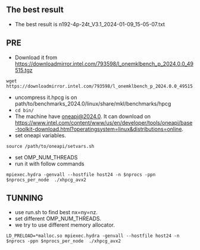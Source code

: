 ## The best result
* The best result is n192-4p-24t_V3.1_2024-01-09_15-05-07.txt
## PRE
* Download it from  https://downloadmirror.intel.com/793598/l_onemklbench_p_2024.0.0_49515.tgz
```
wget  https://downloadmirror.intel.com/793598/l_onemklbench_p_2024.0.0_49515.tgz
```
* uncompress it.hpcg is on path/to/benchmarks_2024.0/linux/share/mkl/benchmarks/hpcg
* `cd bin/`
* The machine have oneapi@2024.0. It can download on https://www.intel.com/content/www/us/en/developer/tools/oneapi/base-toolkit-download.html?operatingsystem=linux&distributions=online.
* set oneapi variables.
```
source /path/to/oneapi/setvars.sh
```
* set OMP_NUM_THREADS
* run it with follow commands
```
mpiexec.hydra -genvall --hostfile host24 -n $nprocs -ppn $nprocs_per_node  ./xhpcg_avx2
```
## TUNNING
* use run.sh to find best nx=ny=nz.
* set different OMP_NUM_THREADS.
* we try to use different memory allocator.
```
LD_PRELOAD=*malloc.so mpiexec.hydra -genvall --hostfile host24 -n $nprocs -ppn $nprocs_per_node  ./xhpcg_avx2
```